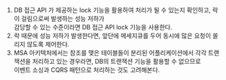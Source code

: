 
1. DB 접근 API 가 제공하는 lock 기능을 활용하여 처리가 될 수 있는지 확인하고, 락이 걸림으로써 발생하는 성능 저하가   
감당할 수 있는 수준이라면 DB 접근 API lock 기능을 사용한다. 
3. 락 때문에 성능 저하가 발생한다면, 앞단에 메세지큐를 두어 동시에 많은 요청이 쏠리지 않도록 제어한다.
4. MSA 아키텍처에서는 참조를 맺은 테이블들이 분리된 어플리케이션에서 각각 트랜잭션을 처리하고 있는 경우라면, DB의 트랜잭션 기능을 활용할 수 없으므로  
   이벤트 소싱과 CQRS 패턴으로 처리하는 것도 고려해본다.
